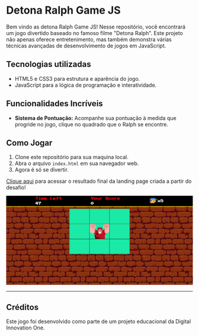 # Detona Ralph Game JS

Bem vindo as detona Ralph Game JS! Nesse repositório, você encontrará um jogo divertido baseado no famoso filme "Detona Ralph". Este projeto não apenas oferece entretenimento, mas também demonstra várias técnicas avançadas de desenvolvimento de jogos em JavaScript.

## Tecnologias utilizadas
- HTML5 e CSS3 para estrutura e aparência do jogo.
- JavaScript para a lógica de programação e interatividade.

## Funcionalidades Incríveis
- **Sistema de Pontuação:** Acompanhe sua pontuação à medida que progride no jogo, clique no quadrado que o Ralph se encontre.

## Como Jogar
1. Clone este repositório para sua maquina local.
2. Abra o arquivo `index.html` em sua navegador web.
3. Agora é só se divertir.

[Clique aqui](https://glauciofelix.github.io/detona-ralph-game-js/) para acessar o resultado final da landing page criada a partir do desafio!

![image](./src/images/layout.jpeg)

---

## Créditos
Este jogo foi desenvolvido como parte de um projeto educacional da Digital Innovation One.

